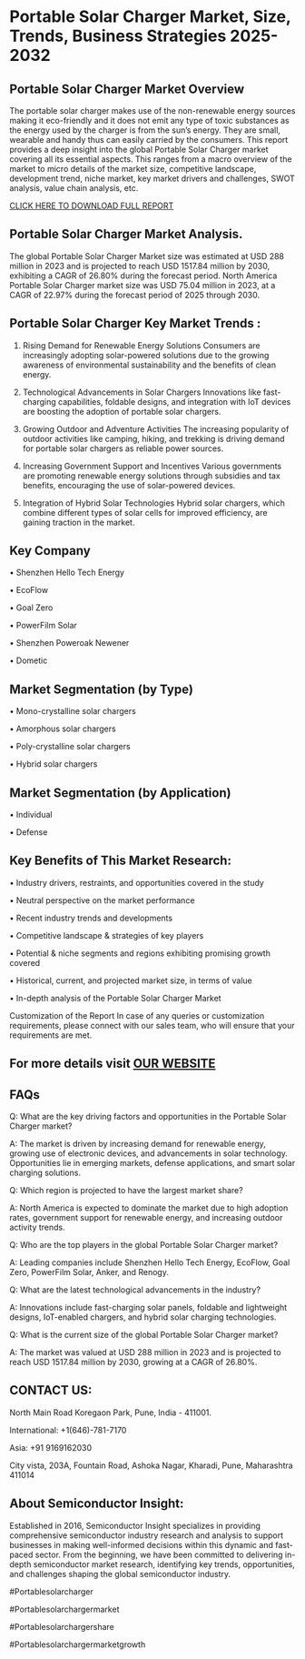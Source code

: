 Portable Solar Charger Market, Size, Trends, Business Strategies 2025-2032
=
Portable Solar Charger Market Overview
-
The portable solar charger makes use of the non-renewable energy sources making it eco-friendly and it does not emit any type of toxic substances as the energy used by the charger is from the sun’s energy. They are small, wearable and handy thus can easily carried by the consumers.
This report provides a deep insight into the global Portable Solar Charger market covering all its essential aspects. This ranges from a macro overview of the market to micro details of the market size, competitive landscape, development trend, niche market, key market drivers and challenges, SWOT analysis, value chain analysis, etc. 

[CLICK HERE TO DOWNLOAD FULL REPORT](https://semiconductorinsight.com/report/portable-solar-charger-market-size/)

Portable Solar Charger Market Analysis.
-
The global Portable Solar Charger Market size was estimated at USD 288 million in 2023 and is projected to reach USD 1517.84 million by 2030, exhibiting a CAGR of 26.80% during the forecast period.
North America Portable Solar Charger market size was USD 75.04 million in 2023, at a CAGR of 22.97% during the forecast period of 2025 through 2030.

Portable Solar Charger Key Market Trends  :
-
1.	Rising Demand for Renewable Energy Solutions Consumers are increasingly adopting solar-powered solutions due to the growing awareness of environmental sustainability and the benefits of clean energy.

2.	Technological Advancements in Solar Chargers Innovations like fast-charging capabilities, foldable designs, and integration with IoT devices are boosting the adoption of portable solar chargers.

3.	Growing Outdoor and Adventure Activities The increasing popularity of outdoor activities like camping, hiking, and trekking is driving demand for portable solar chargers as reliable power sources.

4.	Increasing Government Support and Incentives Various governments are promoting renewable energy solutions through subsidies and tax benefits, encouraging the use of solar-powered devices.

5.	Integration of Hybrid Solar Technologies Hybrid solar chargers, which combine different types of solar cells for improved efficiency, are gaining traction in the market.

Key Company
-
•	Shenzhen Hello Tech Energy

•	EcoFlow

•	Goal Zero

•	PowerFilm Solar

•	Shenzhen Poweroak Newener

•	Dometic

Market Segmentation (by Type)
-
•	Mono-crystalline solar chargers

•	Amorphous solar chargers

•	Poly-crystalline solar chargers

•	Hybrid solar chargers

Market Segmentation (by Application)
-
•	Individual

•	Defense

Key Benefits of This Market Research:
-
•	Industry drivers, restraints, and opportunities covered in the study

•	Neutral perspective on the market performance

•	Recent industry trends and developments

•	Competitive landscape & strategies of key players

•	Potential & niche segments and regions exhibiting promising growth covered

•	Historical, current, and projected market size, in terms of value

•	In-depth analysis of the Portable Solar Charger Market

Customization of the Report In case of any queries or customization requirements, please connect with our sales team, who will ensure that your requirements are met.

For more details visit [OUR WEBSITE](https://semiconductorinsight.com/report/portable-solar-charger-market-size/)
-
FAQs
-
Q: What are the key driving factors and opportunities in the Portable Solar Charger market?

A: The market is driven by increasing demand for renewable energy, growing use of electronic devices, and advancements in solar technology. Opportunities lie in emerging markets, defense applications, and smart solar charging solutions.

Q: Which region is projected to have the largest market share?

A: North America is expected to dominate the market due to high adoption rates, government support for renewable energy, and increasing outdoor activity trends.

Q: Who are the top players in the global Portable Solar Charger market?

A: Leading companies include Shenzhen Hello Tech Energy, EcoFlow, Goal Zero, PowerFilm Solar, Anker, and Renogy.

Q: What are the latest technological advancements in the industry?

A: Innovations include fast-charging solar panels, foldable and lightweight designs, IoT-enabled chargers, and hybrid solar charging technologies.

Q: What is the current size of the global Portable Solar Charger market?

A: The market was valued at USD 288 million in 2023 and is projected to reach USD 1517.84 million by 2030, growing at a CAGR of 26.80%.

CONTACT US:
-
North Main Road Koregaon Park, Pune, India - 411001.

International: +1(646)-781-7170

Asia: +91 9169162030

City vista, 203A, Fountain Road, Ashoka Nagar, Kharadi, Pune, Maharashtra 411014

About Semiconductor Insight:
-
Established in 2016, Semiconductor Insight specializes in providing comprehensive semiconductor industry research and analysis to support businesses in making well-informed decisions within this dynamic and fast-paced sector. From the beginning, we have been committed to delivering in-depth semiconductor market research, identifying key trends, opportunities, and challenges shaping the global semiconductor industry.

#Portablesolarcharger

#Portablesolarchargermarket

#Portablesolarchargershare

#Portablesolarchargermarketgrowth

